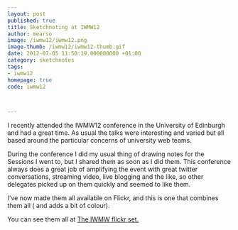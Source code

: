 ```yaml
---
layout: post
published: true
title: Sketchnoting at IWMW12
author: mearso
image: /iwmw12/iwmw12.png
image-thumb: /iwmw12/iwmw12-thumb.gif
date: 2012-07-05 11:50:19.000000000 +01:00
category: sketchnotes
tags: 
- iwmw12
homepage: true
code: iwmw12



---
```

I recently attended the IWMW12 conference in the University of Edinburgh and had a great time. As usual the talks were interesting and varied but all based around the particular concerns of university web teams. 

During the conference I did my usual thing of drawing notes for the Sessions I went to, but I shared them as soon as I did them. This conference always does a great job of amplifying the event with great twitter conversations, streaming video, live blogging and the like, so other delegates picked up on them quickly and seemed to like them.

I've now made them all available on Flickr, and this is one that combines them all ( and adds a bit of colour). 

You can see them all at <a href="http://www.flickr.com/photos/mearso/sets/72157630408951280/">The IWMW flickr set.</a>
